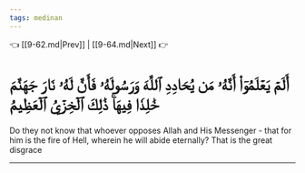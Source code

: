 ```yaml
---
tags: medinan
---
```


👈 [[9-62.md|Prev]] | [[9-64.md|Next]] 👉

# أَلَمۡ يَعۡلَمُوٓاْ أَنَّهُۥ مَن يُحَادِدِ ٱللَّهَ وَرَسُولَهُۥ فَأَنَّ لَهُۥ نَارَ جَهَنَّمَ خَٰلِدٗا فِيهَاۚ ذَٰلِكَ ٱلۡخِزۡيُ ٱلۡعَظِيمُ

Do they not know that whoever opposes Allah and His Messenger - that for him is the fire of Hell, wherein he will abide eternally? That is the great disgrace

---

